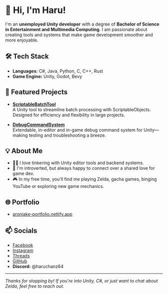 # 👋 Hi, I'm Haru!

I'm an **unemployed Unity developer** with a degree of **Bachelor of Science in Entertainment and Multimedia Computing**. I am passionate about creating tools and systems that make game development smoother and more enjoyable.

## 🛠️ Tech Stack
- **Languages:** C#, Java, Python, C, C++, Rust
- **Game Engine:** Unity, Godot, Bevy

## 🚀 Featured Projects

- [**ScriptableBatchTool**](https://github.com/haruchanz64/ScriptableBatchTool)  
  A Unity tool to streamline batch processing with ScriptableObjects. Designed for efficiency and flexibility in large projects.

- [**DebugCommandSystem**](https://github.com/haruchanz64/DebugCommandSystem)  
  Extendable, in-editor and in-game debug command system for Unity—making testing and troubleshooting a breeze.

## 💡 About Me

- 🧑‍💻 I love tinkering with Unity editor tools and backend systems.
- 🤫 I'm introverted, but always happy to connect over a shared love for game dev.
- 🎮 In my free time, you'll find me playing Zelda, gacha games, binging YouTube or exploring new game mechanics.

## 🌐 Portfolio

- [aronjake-portfolio.netlify.app](https://aronjake-portfolio.netlify.app/)

## 📫 Socials

- [Facebook](https://www.facebook.com/RadamAronJakeS)
- [Instagram](https://www.instagram.com/aj.prsnl/)
- [Threads](https://www.threads.com/@aj.prsnl)
- [GitHub](https://www.github.com/haruchanz64)
- **Discord:** @haruchanz64

---

_Thanks for stopping by! If you're into Unity, C#, or just want to chat about Zelda, feel free to reach out._
